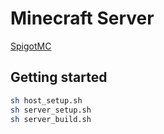 # Minecraft Server

[SpigotMC](https://www.spigotmc.org)

## Getting started

```bash
sh host_setup.sh
sh server_setup.sh
sh server_build.sh
```
